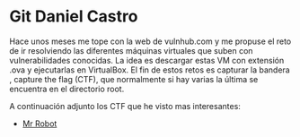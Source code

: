# Git Daniel Castro

Hace unos meses me tope con la web de vulnhub.com y me propuse el reto de ir resolviendo las diferentes máquinas virtuales que suben con vulnerabilidades conocidas.
La idea es descargar estas VM con extensión .ova y ejecutarlas en VirtualBox. El fin de estos retos es capturar la bandera , capture the flag (CTF), que normalmente si hay varias la última se encuentra en el directorio root.


A continuación adjunto los CTF que he visto mas interesantes:

* [Mr Robot](https://danielcastropalomares.github.io/security/mrrobot.md)
